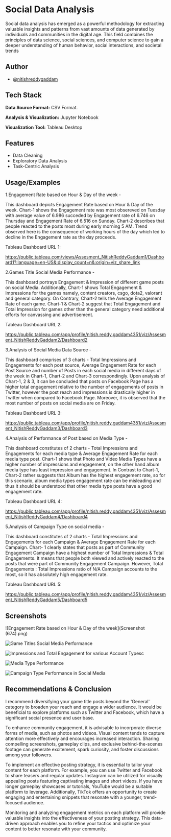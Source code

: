 
# Social Data Analysis

Social data analysis has emerged as a powerful methodology for extracting valuable insights and patterns from vast amounts of data generated by individuals and communities in the digital age. This field combines the principles of data science, social sciences, and computer science to gain a deeper understanding of human behavior, social interactions, and societal trends




## Author

- [@nitishreddygaddam](https://github.com/Nitish-ReddyG)


## Tech Stack

**Data Source Format:** CSV Format.

**Analysis & Visualization:** Jupyter Notebook

**Visualization Tool:** Tableau Desktop



## Features

- Data Cleaning
- Exploratory Data Analysis
- Task-Centric Analysis



## Usage/Examples

1.Engagement Rate based on Hour & Day of the week -

This dashboard depicts Engagement Rate based on Hour & Day of the week. Chart-1 shows the Engagement rate was most obsereved on Tuesday with average value of 6.986 succeded by Engagement rate of 6.746 on Thursday and Engagement Rate of 6.516 on Sunday. Chart-2 describes that people reacted to the posts most during early morning 5 AM. Trend observed here is the consequence of working hours of the day which led to decline in  the Engagement rate as the day proceeds.

Tableau Dashboard URL 1:

https://public.tableau.com/views/Assesment_NitishReddyGaddam1/Dashboard1?:language=en-US&:display_count=n&:origin=viz_share_link

2.Games Title Social Media Performance -

This dashboard portrays Engagement & Impression of different game posts on social Media. Additionally, Chart-1 shows Total Engagement & Impressions for the games namely, content creators, csgo, dota2, valorant and general category. On Contrary, Chart-2 tells the Average Engagement Rate of each game. Chart-1 & Chart-2 suggest that Total Engagement and Total Impression for games other than the general category need additional efforts for canvassing and advertisement.  

Tableau Dashboard URL 2:

https://public.tableau.com/app/profile/nitish.reddy.gaddam4351/viz/Assesment_NitishReddyGaddam2/Dashboard2

3.Analysis of Social Media Data Source -

This dashboard comprises of 3 charts - Total Impressions and Engagements for each post source, Average Engagement Rate for each Post Source and number of Posts in each social media in different days of the week in Chart-1, Chart-2 and Chart-3 correspondingly. Upon analysis of Chart-1, 2 & 3, it can be concluded that posts on Facebook Page has a higher total engagement relative to the number of engagements of posts in Twitter, however the post reach and impressions is drastically higher in Twitter when compared to Facebook Page. Moreover, it is observed that the most number of posts on social media are on Friday.

Tableau Dashboard URL 3:

https://public.tableau.com/app/profile/nitish.reddy.gaddam4351/viz/Assesment_NitishReddyGaddam3/Dashboard3

4.Analysis of Performance of Post based on Media Type -

This dashboard constitutes of 2 charts - Total Impressions and Engagements for each media type & Average Engagement Rate for each media type post. Chart-1 shows that Photo and Video Media Types have a higher number of impressions and engagement, on the other hand album media type has least impression and engagement. In Contrast to Chart-1, Chart-2 rather suggests that Album has the highest engagement rate, so for this scenario, album media types engagement rate can be misleading and thus it should be understood that other media type posts have a good engagement rate.

Tableau Dashboard URL 4:

https://public.tableau.com/app/profile/nitish.reddy.gaddam4351/viz/Assesment_NitishReddyGaddam4/Dashboard4

5.Analysis of Campaign Type on social media -

This dashboard constitutes of 2 charts - Total Impressions and Engagements for each Campaign & Average Engagement Rate for each Campaign. Chart- 1 clearly states that posts as part of Community Engagement Campaign have a highest number of Total Impressions & Total Engagements. It means that people both viewed and actively reacted to the posts that were part of Community Engagement Campaign. However, Total Engagements : Total Impressions ratio of N/A Campaign accounts to the most, so it has absolutely high engagement rate.

Tableau Dashboard URL 5:

https://public.tableau.com/app/profile/nitish.reddy.gaddam4351/viz/Assesment_NitishReddyGaddam5/Dashboard5




## Screenshots

![Engagement Rate based on Hour & Day of the week](Screenshot (674).png)

![Game Titles Social Media Performance](https://cloud.githubusercontent.com/assets/9053854/24495974/fbf2e0cc-1547-11e7-846c-25b5fac7f6b1.png)

![Impressions and Total Engagement for various Account Typesc](https://cloud.githubusercontent.com/assets/9053854/24495974/fbf2e0cc-1547-11e7-846c-25b5fac7f6b1.png)

![Media Type Performance](https://cloud.githubusercontent.com/assets/9053854/24495974/fbf2e0cc-1547-11e7-846c-25b5fac7f6b1.png)

![Campaign Type Performance in Social Media](https://cloud.githubusercontent.com/assets/9053854/24495974/fbf2e0cc-1547-11e7-846c-25b5fac7f6b1.png)



## Recommendations & Conclusion

I recommend diversifying your game title posts beyond the 'General' category to broaden your reach and engage a wider audience. It would be beneficial to explore platforms such as Twitter and Facebook, which have a significant social presence and user base.

To enhance community engagement, it is advisable to incorporate diverse forms of media, such as photos and videos. Visual content tends to capture attention more effectively and encourages increased interaction. Sharing compelling screenshots, gameplay clips, and exclusive behind-the-scenes footage can generate excitement, spark curiosity, and foster discussions among your followers.

To implement an effective posting strategy, it is essential to tailor your content for each platform. For example, you can use Twitter and Facebook to share teasers and regular updates. Instagram can be utilized for visually appealing posts featuring captivating images and short videos. If you have longer gameplay showcases or tutorials, YouTube would be a suitable platform to leverage. Additionally, TikTok offers an opportunity to create engaging and entertaining snippets that resonate with a younger, trend-focused audience.

Monitoring and analyzing engagement metrics on each platform will provide valuable insights into the effectiveness of your posting strategy. This data-driven approach enables you to refine your tactics and optimize your content to better resonate with your community.

